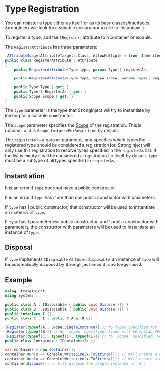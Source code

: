 # Type Registration

You can register a type either as itself, or as its base classes/interfaces. StrongInject will look for a suitable constructor to use to instantiate it.

To register a type, add the `[Register]` attribute to a container or module.

The `RegisterAttribute` has three parameters:

```csharp
[AttributeUsage(AttributeTargets.Class, AllowMultiple = true, Inherited = false)]
public class RegisterAttribute : Attribute
{
    public RegisterAttribute(Type type, params Type[] registerAs);

    public RegisterAttribute(Type type, Scope scope, params Type[] registerAs);

    public Type Type { get; }
    public Type[] RegisterAs { get; }
    public Scope Scope { get; }
}
```

The `type` parameter is the type that StrongInject will try to instantiate by looking for a suitable constructor.

The `scope` parameter specifies the [Scope](https://github.com/YairHalberstadt/stronginject/wiki/Registration#scopes) of the registration. This is optional, and is `Scope.InstancePerResolution` by default.

The `registerAs` is a params parameter, and specifies which types the registered type should be considered a registration for. Stronginject will only use this registration to resolve types specified in the `registerAs` list. If the list is empty it will be considered a registration for itself by default. `type` must be a subtype of all types specified in `registerAs`.

## Instantiation

It is an error if `type` does not have a public constructor.

It is an error if `type` has more than one public constructor with parameters.

If `type` has 1 public constructor, that constructor will be used to instantiate an instance of `type`.

If `type` has 1 parameterless public constructor, and 1 public constructor with parameters, the constructor with parameters will be used to instantiate an instance of `type`.

## Disposal

If `type` implements `IDisposable` or `IAsyncDisposable`, an instance of `type` will be automatically disposed by StrongInject once it is no longer used.

## Example

```csharp
using StrongInject;
using System;

public class A : IDisposable { public void Dispose(){} }
public class B : IDisposable { public void Dispose(){} }
public interface I {}
public class C : I { public C(A a, B b)}

[Register(typeof(A), Scope.SingleInstance)] // No types specified for `registerAs`, will be registered as type `A`.
[Register(typeof(B))] // No `scope` specified, Scope will be InstancePerResolution. No types specified for `registerAs`, will be registered as type `B`.
[Register(typeof(C), typeof(C), typeof(I))] // No `scope` specified, Scope will be InstancePerResolution. Registered as type `C` and as type `I`.
public class Container : IContainer<I> {}

var container = new Container();
container.Run(x => Console.WriteLine(x.ToString())); // Will create a new instance of `C` which is registered as `I`, and new instances of `A` and `B` to satisfy `C`'s constructor. `B` will be disposed once the lambda completes.
container.Run(x => Console.WriteLine(x.ToString())); // Will create a new instance of `C` which is registered as `I`, and new instances of `B` to satisfy `C`'s constructor. The instance of `A` will be reused from the previous invocation, since it is SingleInstance. `B` will be disposed once the lambda completes.
container.Dispose(); // Will dispose the single instance of `A`.
```

